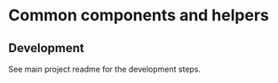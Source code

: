 # Common components and helpers

## Development

See main project readme for the development steps.
